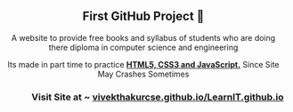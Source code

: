 <h2 align="center">First GitHub Project 🔰</h2>

<p align="center"> A website to provide free books and syllabus of students who are doing there diploma in computer science and engineering</p>

<p align="center"> Its made in part time to practice
 <b><a href="#">HTML5, CSS3 and JavaScript.</a></b> 
Since Site May Crashes Sometimes</p>

<h3 align="right">Visit Site at ~ <a href="https://vivekthakurcse.github.io/LearnIT.github.io/">vivekthakurcse.github.io/LearnIT.github.io</a></h3>
